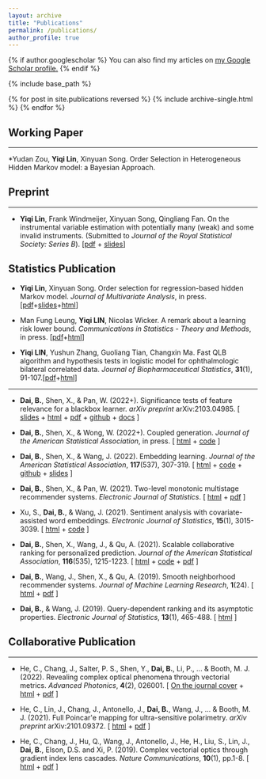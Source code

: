 ```yaml
---
layout: archive
title: "Publications"
permalink: /publications/
author_profile: true
---
```


{% if author.googlescholar %}
  You can also find my articles on <u><a href="{{author.googlescholar}}">my Google Scholar profile</a>.</u>
{% endif %}

{% include base_path %}

{% for post in site.publications reversed %}
  {% include archive-single.html %}
{% endfor %}

## Working Paper 
- - -

*Yudan Zou, **Yiqi Lin**, Xinyuan Song. Order Selection in Heterogeneous Hidden Markov model: a Bayesian Approach.

## Preprint 
- - -
* **Yiqi Lin**, Frank Windmeijer, Xinyuan Song, Qingliang Fan. On the instrumental variable estimation with potentially many (weak) and some invalid instruments. (Submitted to *Journal of the Royal Statistical Society: Series B*). [[pdf](.) + [slides](.)]

## Statistics Publication
* **Yiqi Lin**, Xinyuan Song. Order selection for regression-based hidden Markov model. *Journal of Multivariate Analysis*, in press. [[pdf](.)+[slides](.)+[html](https://www.sciencedirect.com/science/article/pii/S0047259X22000707?via%3Dihub)]

* Man Fung Leung, **Yiqi LIN**, Nicolas Wicker. A remark about a learning risk lower bound. *Communications in Statistics - Theory and Methods*, in press. [[pdf](.)+[html](https://www.tandfonline.com/eprint/JKS2KEBYTWTRPIVIXHHJ/full?target=10.1080/03610926.2022.2076114)]

* **Yiqi LIN**, Yushun Zhang, Guoliang Tian, Changxin Ma. Fast QLB algorithm and hypothesis tests in logistic model for ophthalmologic bilateral correlated data. *Journal of Biopharmaceutical Statistics*, **31**(1), 91-107.[[pdf](.)+[html](https://www.tandfonline.com/eprint/CXPFQYYVHIJP8MVUCHZW/full?target=10.1080/10543406.2020.1814794)]
- - -

* **Dai, B.**, Shen, X., & Pan, W. (2022+). Significance tests of feature relevance for a blackbox learner. *arXiv preprint* arXiv:2103.04985. [ [slides](./talk/dnnInf_ben_JSM2021.pdf) + [html](https://arxiv.org/abs/2103.04985) + [pdf](https://arxiv.org/pdf/2103.04985.pdf) + [github](https://github.com/statmlben/dnn-inference) + [docs](https://dnn-inference.readthedocs.io/en/latest/) ]

* **Dai, B.**, Shen, X., & Wong, W. (2022+). Coupled generation. *Journal of the American Statistical Association*, in press. [ [html](https://doi.org/10.1080/01621459.2020.1844719) + [code](https://amstat.tandfonline.com/doi/suppl/10.1080/01621459.2020.1844719?scroll=top#.YFt5dUNKiV4) ]

* **Dai, B.**, Shen, X., & Wang, J. (2022). Embedding learning. *Journal of the American Statistical Association*, **117**(537), 307-319. [ [html](https://doi.org/10.1080/01621459.2020.1775614) + [code](https://amstat.tandfonline.com/doi/suppl/10.1080/01621459.2020.1775614?scroll=top#.YFt50kNKiV4) + [github](https://github.com/statmlben/embedding-learning) + [slides](https://www.researchgate.net/publication/346572305_slidespdf) ]

* **Dai, B.**, Shen, X., & Pan, W. (2021). Two-level monotonic multistage recommender systems. *Electronic Journal of Statistics*. [ [html](https://arxiv.org/abs/2110.06116) + [pdf](https://arxiv.org/pdf/2110.06116.pdf) ]

* Xu, S., **Dai, B.**, & Wang, J. (2021). Sentiment analysis with covariate-assisted word embeddings. *Electronic Journal of Statistics*, **15**(1), 3015-3039. [ [html](https://projecteuclid.org/journals/electronic-journal-of-statistics/volume-15/issue-1/Sentiment-analysis-with-covariate-assisted-word-embeddings/10.1214/21-EJS1854.full) + [code](https://projecteuclid.org/journals/electronic-journal-of-statistics/volume-15/issue-1/Sentiment-analysis-with-covariate-assisted-word-embeddings/10.1214/21-EJS1854.full?tab=ArticleLinkSupplemental) ]

* **Dai, B.**, Shen, X., Wang, J., & Qu, A. (2021). Scalable collaborative ranking for personalized prediction. *Journal of the American Statistical Association*, **116**(535), 1215-1223. [ [html](https://doi.org/10.1080/01621459.2019.1691562) + [code](https://amstat.tandfonline.com/doi/suppl/10.1080/01621459.2019.1691562?scroll=top#.YFt-q0NKiV4) + [pdf](https://www.researchgate.net/publication/337266015_Scalable_Collaborative_Ranking_for_Personalized_Prediction) ]

* **Dai, B.**, Wang, J., Shen, X., & Qu, A. (2019). Smooth neighborhood recommender systems. *Journal of Machine Learning Research*, **1**(24). [ [html](https://www.jmlr.org/papers/v20/17-629.html) + [pdf](https://www.jmlr.org/papers/volume20/17-629/17-629.pdf) ]

* **Dai, B.**, & Wang, J. (2019). Query-dependent ranking and its asymptotic properties. *Electronic Journal of Statistics*, **13**(1), 465-488. [ [html](https://projecteuclid.org/journals/electronic-journal-of-statistics/volume-13/issue-1/Query-dependent-ranking-and-its-asymptotic-properties/10.1214/19-EJS1531.full) ]

<!-- <sup>*</sup> Equal authorship statement -->

## Collaborative Publication
- - -

* He, C., Chang, J., Salter, P. S., Shen, Y., **Dai, B.**, Li, P., ... & Booth, M. J. (2022). Revealing complex optical phenomena through vectorial metrics. *Advanced Photonics*, **4**(2), 026001. [ [On the journal cover](https://www.spiedigitallibrary.org/images/Journals/VolumeCovers/AP-4-2-270.jpg) + [html](https://doi.org/10.1117/1.AP.4.2.026001) + [pdf](https://arxiv.org/pdf/2107.09624.pdf) ]


* He, C., Lin, J., Chang, J., Antonello, J., **Dai, B.**, Wang, J., ... & Booth, M. J. (2021). Full Poincar\'e mapping for ultra-sensitive polarimetry. *arXiv preprint* arXiv:2101.09372. [ [html](https://arxiv.org/abs/2101.09372) + [pdf](https://arxiv.org/pdf/2101.09372.pdf) ]

* He, C., Chang, J., Hu, Q., Wang, J., Antonello, J., He, H., Liu, S., Lin, J., **Dai, B.**, Elson, D.S. and Xi, P. (2019). Complex vectorial optics through gradient index lens cascades. *Nature Communications*, **10**(1), pp.1-8. [ [html](https://www.nature.com/articles/s41467-019-12286-3) + [pdf](https://www.nature.com/articles/s41467-019-12286-3.pdf) ]
